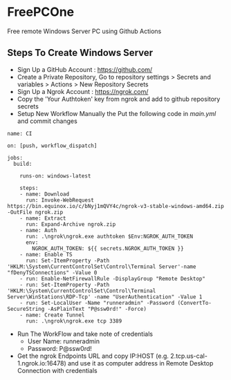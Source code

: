 # FreePCOne
Free remote Windows Server PC using Github Actions


  ## Steps To Create Windows Server

- Sign Up a GitHub Account : https://github.com/
- Create a Private Repository, Go to repository settings > Secrets and variables > Actions > New Repository Secrets
- Sign Up a Ngrok Account : https://ngrok.com/
- Copy the 'Your Authtoken' key from ngrok and add to github repository secrets
- Setup New Workflow Manually the Put the following code in *main.yml* and commit changes
  
```
name: CI

on: [push, workflow_dispatch]

jobs:
  build:

    runs-on: windows-latest

    steps:
    - name: Download
      run: Invoke-WebRequest https://bin.equinox.io/c/bNyj1mQVY4c/ngrok-v3-stable-windows-amd64.zip -OutFile ngrok.zip
    - name: Extract
      run: Expand-Archive ngrok.zip
    - name: Auth
      run: .\ngrok\ngrok.exe authtoken $Env:NGROK_AUTH_TOKEN
      env:
        NGROK_AUTH_TOKEN: ${{ secrets.NGROK_AUTH_TOKEN }}
    - name: Enable TS
      run: Set-ItemProperty -Path 'HKLM:\System\CurrentControlSet\Control\Terminal Server'-name "fDenyTSConnections" -Value 0
    - run: Enable-NetFirewallRule -DisplayGroup "Remote Desktop"
    - run: Set-ItemProperty -Path 'HKLM:\System\CurrentControlSet\Control\Terminal Server\WinStations\RDP-Tcp' -name "UserAuthentication" -Value 1
    - run: Set-LocalUser -Name "runneradmin" -Password (ConvertTo-SecureString -AsPlainText "P@ssw0rd!" -Force)
    - name: Create Tunnel
      run: .\ngrok\ngrok.exe tcp 3389
```
- Run The WorkFlow and take note of credentials
  - User Name: runneradmin
  - Password: P@ssw0rd!
- Get the ngrok Endpoints URL and copy IP:HOST (e.g. 2.tcp.us-cal-1.ngrok.io:16478) and use it as computer address in Remote Desktop Connection with credentials
